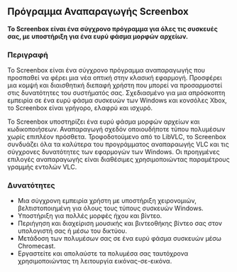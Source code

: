 <!-- Markdown version of store listing for localization. -->
<!-- Feel free to adapt or modify key points if necessary. -->
## Πρόγραμμα Αναπαραγωγής Screenbox

**Το Screenbox είναι ένα σύγχρονο πρόγραμμα για όλες τις συσκευές σας, με υποστήριξη για ένα ευρύ φάσμα μορφών αρχείων.**

### Περιγραφή

Το Screenbox είναι ένα σύγχρονο πρόγραμμα αναπαραγωγής που προσπαθεί να φέρει μια νέα οπτική στην κλασική εφαρμογή. Προσφέρει μια κομψή και διαισθητική διεπαφή χρήστη που μπορεί να προσαρμοστεί στις δυνατότητες του συστήματός σας. Σχεδιασμένο για μια απρόσκοπτη εμπειρία σε ένα ευρύ φάσμα συσκευών των Windows και κονσόλες Xbox, το Screenbox είναι γρήγορο, ελαφρύ και ισχυρό.

Το Screenbox υποστηρίζει ένα ευρύ φάσμα μορφών αρχείων και κωδικοποιήσεων. Αναπαραγωγή σχεδόν οποιουδήποτε τύπου πολυμέσων χωρίς επιπλέον πρόσθετα. Τροφοδοτούμενο από το LibVLC, το Screenbox συνδυάζει όλα τα καλύτερα του προγράμματος αναπαραωγής VLC και τις σύγχρονες δυνατότητες των εφαρμογών των Windows. Οι προηγμένες επιλογές αναπαραγωγής είναι διαθέσιμες χρησιμοποιώντας παραμέτρους γραμμής εντολών VLC.

### Δυνατότητες

- Μια σύγχρονη εμπειρία χρήστη με υποστήριξη χειρονομιών, βελτιστοποιημένη για όλους τους τύπους συσκευών Windows.
- Υποστήριξη για πολλές μορφές ήχου και βίντεο.
- Περιήγηση και διαχείριση μουσικής και βιντεοθήκης βίντεο σας στον υπολογιστή σας ή μέσω του δικτύου.
- Μετάδοση των πολυμέσων σας σε ένα ευρύ φάσμα συσκευών μέσω Chromecast.
- Εργαστείτε και απολαύστε τα πολυμέσα σας ταυτόχρονα χρησιμοποιώντας τη λειτουργία εικόνας-σε-εικόνα.
